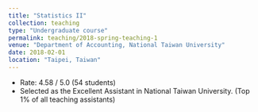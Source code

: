 ```yaml
---
title: "Statistics II"
collection: teaching
type: "Undergraduate course"
permalink: teaching/2018-spring-teaching-1
venue: "Department of Accounting, National Taiwan University"
date: 2018-02-01
location: "Taipei, Taiwan"
---
```


* Rate: 4.58 / 5.0 (54 students)
* Selected as the Excellent Assistant in National Taiwan University. (Top 1% of all teaching assistants)